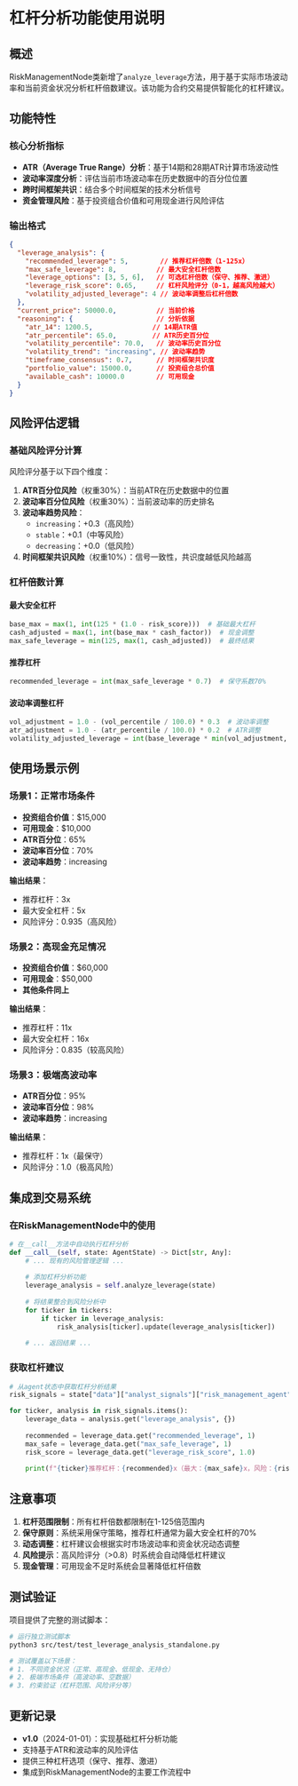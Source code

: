 # 杠杆分析功能使用说明

## 概述

RiskManagementNode类新增了`analyze_leverage`方法，用于基于实际市场波动率和当前资金状况分析杠杆倍数建议。该功能为合约交易提供智能化的杠杆建议。

## 功能特性

### 核心分析指标

- **ATR（Average True Range）分析**：基于14期和28期ATR计算市场波动性
- **波动率深度分析**：评估当前市场波动率在历史数据中的百分位位置
- **跨时间框架共识**：结合多个时间框架的技术分析信号
- **资金管理风险**：基于投资组合价值和可用现金进行风险评估

### 输出格式

```json
{
  "leverage_analysis": {
    "recommended_leverage": 5,        // 推荐杠杆倍数（1-125x）
    "max_safe_leverage": 8,          // 最大安全杠杆倍数
    "leverage_options": [3, 5, 6],   // 可选杠杆倍数（保守、推荐、激进）
    "leverage_risk_score": 0.65,     // 杠杆风险评分（0-1，越高风险越大）
    "volatility_adjusted_leverage": 4 // 波动率调整后杠杆倍数
  },
  "current_price": 50000.0,          // 当前价格
  "reasoning": {                     // 分析依据
    "atr_14": 1200.5,               // 14期ATR值
    "atr_percentile": 65.0,         // ATR历史百分位
    "volatility_percentile": 70.0,   // 波动率历史百分位
    "volatility_trend": "increasing", // 波动率趋势
    "timeframe_consensus": 0.7,      // 时间框架共识度
    "portfolio_value": 15000.0,      // 投资组合总价值
    "available_cash": 10000.0        // 可用现金
  }
}
```

## 风险评估逻辑

### 基础风险评分计算

风险评分基于以下四个维度：

1. **ATR百分位风险**（权重30%）：当前ATR在历史数据中的位置
2. **波动率百分位风险**（权重30%）：当前波动率的历史排名
3. **波动率趋势风险**：
   - `increasing`：+0.3（高风险）
   - `stable`：+0.1（中等风险）
   - `decreasing`：+0.0（低风险）
4. **时间框架共识风险**（权重10%）：信号一致性，共识度越低风险越高

### 杠杆倍数计算

#### 最大安全杠杆

```python
base_max = max(1, int(125 * (1.0 - risk_score)))  # 基础最大杠杆
cash_adjusted = max(1, int(base_max * cash_factor))  # 现金调整
max_safe_leverage = min(125, max(1, cash_adjusted))  # 最终结果
```

#### 推荐杠杆

```python
recommended_leverage = int(max_safe_leverage * 0.7)  # 保守系数70%
```

#### 波动率调整杠杆

```python
vol_adjustment = 1.0 - (vol_percentile / 100.0) * 0.3  # 波动率调整
atr_adjustment = 1.0 - (atr_percentile / 100.0) * 0.2  # ATR调整
volatility_adjusted_leverage = int(base_leverage * min(vol_adjustment, atr_adjustment))
```

## 使用场景示例

### 场景1：正常市场条件
- **投资组合价值**：$15,000
- **可用现金**：$10,000
- **ATR百分位**：65%
- **波动率百分位**：70%
- **波动率趋势**：increasing

**输出结果**：
- 推荐杠杆：3x
- 最大安全杠杆：5x
- 风险评分：0.935（高风险）

### 场景2：高现金充足情况
- **投资组合价值**：$60,000
- **可用现金**：$50,000
- **其他条件同上**

**输出结果**：
- 推荐杠杆：11x
- 最大安全杠杆：16x
- 风险评分：0.835（较高风险）

### 场景3：极端高波动率
- **ATR百分位**：95%
- **波动率百分位**：98%
- **波动率趋势**：increasing

**输出结果**：
- 推荐杠杆：1x（最保守）
- 风险评分：1.0（极高风险）

## 集成到交易系统

### 在RiskManagementNode中的使用

```python
# 在__call__方法中自动执行杠杆分析
def __call__(self, state: AgentState) -> Dict[str, Any]:
    # ... 现有的风险管理逻辑 ...
    
    # 添加杠杆分析功能
    leverage_analysis = self.analyze_leverage(state)
    
    # 将结果整合到风险分析中
    for ticker in tickers:
        if ticker in leverage_analysis:
            risk_analysis[ticker].update(leverage_analysis[ticker])
    
    # ... 返回结果 ...
```

### 获取杠杆建议

```python
# 从agent状态中获取杠杆分析结果
risk_signals = state["data"]["analyst_signals"]["risk_management_agent"]

for ticker, analysis in risk_signals.items():
    leverage_data = analysis.get("leverage_analysis", {})
    
    recommended = leverage_data.get("recommended_leverage", 1)
    max_safe = leverage_data.get("max_safe_leverage", 1)
    risk_score = leverage_data.get("leverage_risk_score", 1.0)
    
    print(f"{ticker}推荐杠杆：{recommended}x（最大：{max_safe}x，风险：{risk_score:.3f}）")
```

## 注意事项

1. **杠杆范围限制**：所有杠杆倍数都限制在1-125倍范围内
2. **保守原则**：系统采用保守策略，推荐杠杆通常为最大安全杠杆的70%
3. **动态调整**：杠杆建议会根据实时市场波动率和资金状况动态调整
4. **风险提示**：高风险评分（>0.8）时系统会自动降低杠杆建议
5. **现金管理**：可用现金不足时系统会显著降低杠杆倍数

## 测试验证

项目提供了完整的测试脚本：

```bash
# 运行独立测试脚本
python3 src/test/test_leverage_analysis_standalone.py

# 测试覆盖以下场景：
# 1. 不同资金状况（正常、高现金、低现金、无持仓）
# 2. 极端市场条件（高波动率、空数据）
# 3. 约束验证（杠杆范围、风险评分等）
```

## 更新记录

- **v1.0**（2024-01-01）：实现基础杠杆分析功能
- 支持基于ATR和波动率的风险评估
- 提供三种杠杆选项（保守、推荐、激进）
- 集成到RiskManagementNode的主要工作流程中